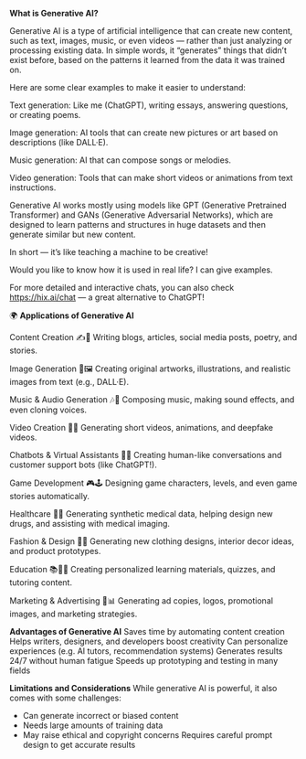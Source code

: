 **What is Generative AI?**


Generative AI is a type of artificial intelligence that can create new content, such as text, images, music, or even videos — rather than just analyzing or processing existing data. In simple words, it “generates” things that didn’t exist before, based on the patterns it learned from the data it was trained on.

Here are some clear examples to make it easier to understand:

Text generation: Like me (ChatGPT), writing essays, answering questions, or creating poems.

Image generation: AI tools that can create new pictures or art based on descriptions (like DALL·E).

Music generation: AI that can compose songs or melodies.

Video generation: Tools that can make short videos or animations from text instructions.

Generative AI works mostly using models like GPT (Generative Pretrained Transformer) and GANs (Generative Adversarial Networks), which are designed to learn patterns and structures in huge datasets and then generate similar but new content.

In short — it’s like teaching a machine to be creative!

Would you like to know how it is used in real life? I can give examples.

For more detailed and interactive chats, you can also check https://hix.ai/chat — a great alternative to ChatGPT!

🌍 **Applications of Generative AI**

Content Creation ✍️📰
Writing blogs, articles, social media posts, poetry, and stories.

Image Generation 🎨🖼️
Creating original artworks, illustrations, and realistic images from text (e.g., DALL·E).

Music & Audio Generation 🎶🎤
Composing music, making sound effects, and even cloning voices.

Video Creation 🎥✨
Generating short videos, animations, and deepfake videos.

Chatbots & Virtual Assistants 🤖💬
Creating human-like conversations and customer support bots (like ChatGPT!).

Game Development 🎮🕹️
Designing game characters, levels, and even game stories automatically.

Healthcare 🏥🧬
Generating synthetic medical data, helping design new drugs, and assisting with medical imaging.

Fashion & Design 👗👠
Generating new clothing designs, interior decor ideas, and product prototypes.

Education 📚👨‍🏫
Creating personalized learning materials, quizzes, and tutoring content.

Marketing & Advertising 📢📊
Generating ad copies, logos, promotional images, and marketing strategies.

**Advantages of Generative AI**
Saves time by automating content creation
Helps writers, designers, and developers boost creativity
Can personalize experiences (e.g. AI tutors, recommendation systems)
Generates results 24/7 without human fatigue
Speeds up prototyping and testing in many fields

**Limitations and Considerations**
While generative AI is powerful, it also comes with some challenges:

+ Can generate incorrect or biased content
+ Needs large amounts of training data
+ May raise ethical and copyright concerns
Requires careful prompt design to get accurate results
